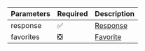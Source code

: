 | Parameters 	| Required           	            | Description             	|
|------------	|--------------------	            |-------------------------	|
| response   	| :white_check_mark: 	            | [Response](Response.md) 	|
| favorites    	| :negative_squared_cross_mark: 	| [Favorite](FileDownload)   |